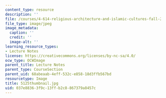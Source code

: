 ```yaml
---
content_type: resource
description: ''
file: /courses/4-614-religious-architecture-and-islamic-cultures-fall-2002/037e88363f9c13ffb2c8867379a8457c_5125thumbnail.jpg
file_type: image/jpeg
image_metadata:
  caption: ''
  credit: ''
  image-alt: ''
learning_resource_types:
- Lecture Notes
license: https://creativecommons.org/licenses/by-nc-sa/4.0/
ocw_type: OCWImage
parent_title: Lecture Notes
parent_type: CourseSection
parent_uid: 68abeaab-4eff-532c-e858-18d3ffb567bd
resourcetype: Image
title: 5125thumbnail.jpg
uid: 037e8836-3f9c-13ff-b2c8-867379a8457c
---
```

